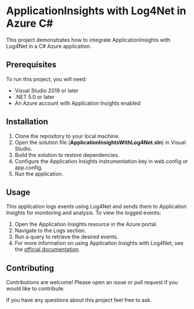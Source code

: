 
# ApplicationInsights with Log4Net in Azure C#

This project demonstrates how to integrate ApplicationInsights with Log4Net in a C# Azure application.

## Prerequisites
To run this project, you will need:

* Visual Studio 2019 or later
* .NET 5.0 or later
* An Azure account with Application Insights enabled

## Installation
1. Clone the repository to your local machine.
2. Open the solution file (**ApplicationInsightsWithLog4Net.sln**) in Visual Studio.
3. Build the solution to restore dependencies.
4. Configure the Application Insights instrumentation key in web.config or app.config.
5. Run the application.

## Usage
This application logs events using Log4Net and sends them to Application Insights for monitoring and analysis. To view the logged events:

1. Open the Application Insights resource in the Azure portal.
2. Navigate to the Logs section.
3. Run a query to retrieve the desired events.
4. For more information on using Application Insights with Log4Net, see the [official documentation](https://learn.microsoft.com/en-us/azure/azure-monitor/app/ilogger?tabs=dotnet6).

## Contributing

Contributions are welcome! Please open an issue or pull request if you would like to contribute.

If you have any questions about this project feel free to ask.

